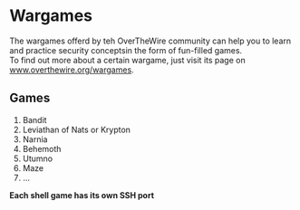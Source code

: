 # Wargames

The wargames offerd by teh OverTheWire community can help you to learn and practice security conceptsin the form of fun-filled games.  
To find out more about a certain wargame, just visit its page on www.overthewire.org/wargames.

## Games

1. Bandit
2. Leviathan of Nats or Krypton
3. Narnia
4. Behemoth
5. Utumno
6. Maze
7. ...

**Each shell game has its own SSH port**
